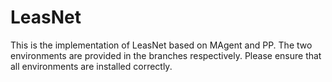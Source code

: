 # LeasNet
This is the implementation of LeasNet based on MAgent and PP. 
The two environments are provided in the branches respectively.
Please ensure that all environments are installed correctly.
